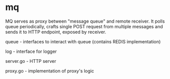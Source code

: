 # mq

MQ serves as proxy between "message queue" and remote receiver. It polls queue periodically, crafts single POST request from multiple messages and sends it to HTTP endpoint, exposed by receiver.

queue - interfaces to interact with queue (contains REDIS implementation)

log - interface for logger

server.go - HTTP server

proxy.go - implementation of proxy's logic
